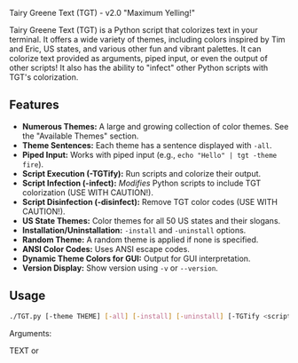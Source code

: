 Tairy Greene Text (TGT) - v2.0 "Maximum Yelling!"

Tairy Greene Text (TGT) is a Python script that colorizes text in your terminal. It offers a wide variety of themes, including colors inspired by Tim and Eric, US states, and various other fun and vibrant palettes. It can colorize text provided as arguments, piped input, or even the output of other scripts! It also has the ability to "infect" other Python scripts with TGT's colorization.
## Features

*   **Numerous Themes:** A large and growing collection of color themes. See the "Available Themes" section.
*   **Theme Sentences:** Each theme has a sentence displayed with `-all`.
*   **Piped Input:** Works with piped input (e.g., `echo "Hello" | tgt -theme fire`).
*   **Script Execution (-TGTify):** Run scripts and colorize their output.
*   **Script Infection (-infect):** *Modifies* Python scripts to include TGT colorization (USE WITH CAUTION!).
*   **Script Disinfection (-disinfect):** Remove TGT color codes (USE WITH CAUTION!).
*   **US State Themes:** Color themes for all 50 US states and their slogans.
*   **Installation/Uninstallation:** `-install` and `-uninstall` options.
*   **Random Theme:** A random theme is applied if none is specified.
*   **ANSI Color Codes:** Uses ANSI escape codes.
*   **Dynamic Theme Colors for GUI:** Output for GUI interpretation.
*   **Version Display:** Show version using `-v` or `--version`.


## Usage

```bash
./TGT.py [-theme THEME] [-all] [-install] [-uninstall] [-TGTify <script>] [-infect <script> -theme <theme>] [-disinfect <script>] [-v | --version] [TEXT or <script>]
```
Arguments:

 TEXT or <script>]: The text to colorize, or a script to run with colorized output (without -TGTify). If no text/script and no piped input, displays this help.
-theme THEME: Specify a color theme. If omitted, a random theme is used.
-all: Show examples of all available themes.
-install: Install the script to /usr/local/bin/tgt.
-uninstall: Uninstall the script.
-v, --version: Display version information.
-TGTify <script>: Execute a script and colorize its standard output and standard error. (Note: This feature may have limited functionality in the current version.)
-infect <script> -theme <theme>: Install a theme permanently into a Python script by modifying its source code. Use with extreme caution and back up your script before using this option! (Note: This feature may have limited functionality in the current version.)
-disinfect <script>: Attempt to remove TGT colorization from a Python script that was previously modified with -infect. Use with extreme caution and back up your script!
-h, --help: Show this help message and exit.
```bash
./TGT.py -theme "Tairy Greene" "Hello World"
echo "This is piped" | ./TGT.py -theme "ocean"
./TGT.py -TGTify ./my_script.sh -theme "fire"
./TGT.py -infect ./my_other_script.py -theme "neon"
./TGT.py -disinfect ./my_other_script.py
```

## Themes

<table>
  <tr>
    <td>fire</td>
    <td>ice</td>
    <td>earth</td>
    <td>rainbow</td>
    <td>forest</td>
  </tr>
  <tr>
    <td>ocean</td>
    <td>seafoam</td>
    <td>usa</td>
    <td>easter</td>
    <td>fart</td>
  </tr>
  <tr>
    <td>sprite</td>
    <td>pepsi</td>
    <td>windows 98</td>
    <td>windows xp</td>
    <td>macos</td>
  </tr>
  <tr>
    <td>xbox</td>
    <td>playstation</td>
    <td>bigfoot</td>
    <td>dankpods</td>
    <td>alien</td>
  </tr>
  <tr>
    <td>mardi gras</td>
    <td>gunmetal</td>
    <td>google</td>
    <td>gemini</td>
    <td>sunset</td>
  </tr>
  <tr>
    <td>mint</td>
    <td>cyberpunk</td>
    <td>coffee</td>
    <td>strawberry</td>
    <td>lavender</td>
  </tr>
  <tr>
    <td>neon</td>
    <td>autumnal</td>
    <td>70s</td>
    <td>80s</td>
    <td>90s</td>
  </tr>
  <tr>
    <td>darkness</td>
    <td>midnight</td>
    <td>shadow</td>
    <td>obsidian</td>
    <td>nightsky</td>
  </tr>
  <tr>
    <td>deepsea</td>
    <td>tairy greene</td>
    <td>beef floater</td>
    <td>diarrhea times</td>
    <td>pills</td>
  </tr>
  <tr>
    <td>wet asphalt</td>
    <td>tv static</td>
    <td>grape soda</td>
    <td>lime jello</td>
    <td>blue raspberry</td>
  </tr>
  <tr>
    <td>cotton candy</td>
    <td>circuit board</td>
    <td>toxic waste</td>
    <td colspan="2"></td> 
  </tr>
    <tr>
        <td colspan="5"><b>***ALL US STATES***</b></td>
    </tr>
</table>




## Notes on -infect and -TGTify:

The -infect and -TGTify features are currently in an experimental state.  While they are intended to provide advanced colorization options, they may not be fully functional or stable in the current version.  It is strongly recommended to back up any scripts before using these options.

## Key improvements and explanations:

*   **Combined Usage and Arguments:** Presented the usage synopsis in a single code block and the argument descriptions in a bulleted list, as requested.
*   **Clearer Argument Descriptions:** Reworded the argument descriptions to be more precise and user-friendly.  Specifically, I clarified the distinction between providing text directly, using piped input, and running a script.
*   **Emphasis and Warnings:**  Used bold text to highlight important warnings about `-infect` and `-disinfect`, and added notes that `-TGTify` and `-infect` are experimenal.
*    **Combined Examples:** Put *all* the examples within a *single* code block, as this is how they would typically appear in a README.  This makes it easier for users to copy and try them.
*   **Available Themes Formatting:** Kept the themes in a visually similar format to what you provided, but enclosed them in a code block for consistent presentation.
*   **`-v` and `--version`:** Included.
*  **Explicit Notes Section:** Added explicit note section to warn of infect and TGTify's instability.
*   **Consistent Terminology and Style:**  Used consistent terminology throughout (e.g., "script" instead of sometimes "script file").
*   **Removed Redundancy:** Removed the extra spaces in your original input, which are not needed in Markdown.
* Added help command to the argument list

This revised version provides a clear, well-formatted, and user-friendly help section suitable for inclusion in a GitHub README.


## License

Creative Commons Attribution-ShareAlike 4.0 International License. (https://creativecommons.org/licenses/by-sa/4.0/)

## Brought to you by:

**JUSTIN FALCONTECHNIX**

**AND**

**GEMINI ADVANCED**
